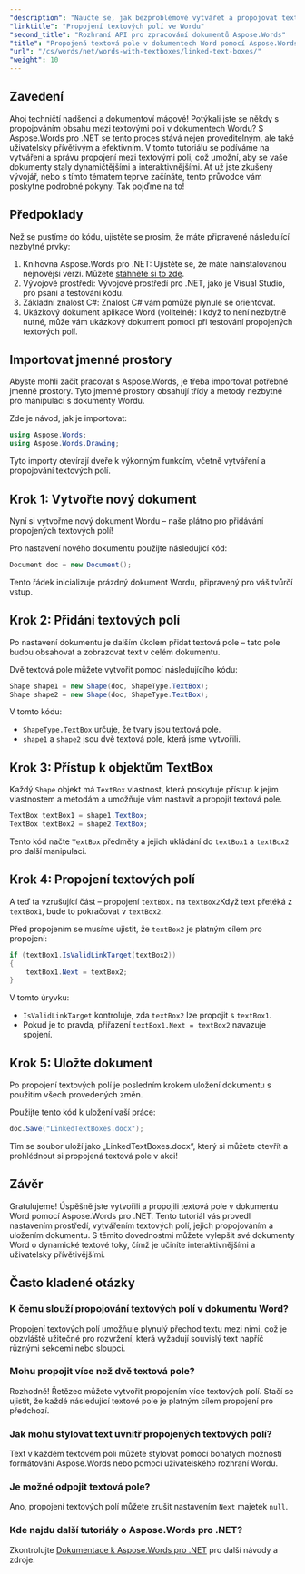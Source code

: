 ```yaml
---
"description": "Naučte se, jak bezproblémově vytvářet a propojovat textová pole v dokumentech Wordu pomocí Aspose.Words pro .NET. Postupujte podle našeho podrobného návodu pro snadný tok obsahu a profesionální výsledky."
"linktitle": "Propojení textových polí ve Wordu"
"second_title": "Rozhraní API pro zpracování dokumentů Aspose.Words"
"title": "Propojená textová pole v dokumentech Word pomocí Aspose.Words pro .NET"
"url": "/cs/words/net/words-with-textboxes/linked-text-boxes/"
"weight": 10
---
```


## Zavedení

Ahoj techničtí nadšenci a dokumentoví mágové! Potýkali jste se někdy s propojováním obsahu mezi textovými poli v dokumentech Wordu? S Aspose.Words pro .NET se tento proces stává nejen proveditelným, ale také uživatelsky přívětivým a efektivním. V tomto tutoriálu se podíváme na vytváření a správu propojení mezi textovými poli, což umožní, aby se vaše dokumenty staly dynamičtějšími a interaktivnějšími. Ať už jste zkušený vývojář, nebo s tímto tématem teprve začínáte, tento průvodce vám poskytne podrobné pokyny. Tak pojďme na to!

## Předpoklady

Než se pustíme do kódu, ujistěte se prosím, že máte připravené následující nezbytné prvky:

1. Knihovna Aspose.Words pro .NET: Ujistěte se, že máte nainstalovanou nejnovější verzi. Můžete [stáhněte si to zde](https://releases.aspose.com/words/net/).
2. Vývojové prostředí: Vývojové prostředí pro .NET, jako je Visual Studio, pro psaní a testování kódu.
3. Základní znalost C#: Znalost C# vám pomůže plynule se orientovat.
4. Ukázkový dokument aplikace Word (volitelné): I když to není nezbytně nutné, může vám ukázkový dokument pomoci při testování propojených textových polí.

## Importovat jmenné prostory

Abyste mohli začít pracovat s Aspose.Words, je třeba importovat potřebné jmenné prostory. Tyto jmenné prostory obsahují třídy a metody nezbytné pro manipulaci s dokumenty Wordu.

Zde je návod, jak je importovat:

```csharp
using Aspose.Words;
using Aspose.Words.Drawing;
```

Tyto importy otevírají dveře k výkonným funkcím, včetně vytváření a propojování textových polí.

## Krok 1: Vytvořte nový dokument

Nyní si vytvořme nový dokument Wordu – naše plátno pro přidávání propojených textových polí!

Pro nastavení nového dokumentu použijte následující kód:

```csharp
Document doc = new Document();
```

Tento řádek inicializuje prázdný dokument Wordu, připravený pro váš tvůrčí vstup.

## Krok 2: Přidání textových polí

Po nastavení dokumentu je dalším úkolem přidat textová pole – tato pole budou obsahovat a zobrazovat text v celém dokumentu.

Dvě textová pole můžete vytvořit pomocí následujícího kódu:

```csharp
Shape shape1 = new Shape(doc, ShapeType.TextBox);
Shape shape2 = new Shape(doc, ShapeType.TextBox);
```

V tomto kódu:
- `ShapeType.TextBox` určuje, že tvary jsou textová pole.
- `shape1` a `shape2` jsou dvě textová pole, která jsme vytvořili.

## Krok 3: Přístup k objektům TextBox

Každý `Shape` objekt má `TextBox` vlastnost, která poskytuje přístup k jejím vlastnostem a metodám a umožňuje vám nastavit a propojit textová pole.

```csharp
TextBox textBox1 = shape1.TextBox;
TextBox textBox2 = shape2.TextBox;
```

Tento kód načte `TextBox` předměty a jejich ukládání do `textBox1` a `textBox2` pro další manipulaci.

## Krok 4: Propojení textových polí

A teď ta vzrušující část – propojení `textBox1` na `textBox2`Když text přetéká z `textBox1`, bude to pokračovat v `textBox2`.

Před propojením se musíme ujistit, že `textBox2` je platným cílem pro propojení:

```csharp
if (textBox1.IsValidLinkTarget(textBox2))
{
    textBox1.Next = textBox2;
}
```

V tomto úryvku:
- `IsValidLinkTarget` kontroluje, zda `textBox2` lze propojit s `textBox1`.
- Pokud je to pravda, přiřazení `textBox1.Next = textBox2` navazuje spojení.

## Krok 5: Uložte dokument

Po propojení textových polí je posledním krokem uložení dokumentu s použitím všech provedených změn.

Použijte tento kód k uložení vaší práce:

```csharp
doc.Save("LinkedTextBoxes.docx");
```

Tím se soubor uloží jako „LinkedTextBoxes.docx“, který si můžete otevřít a prohlédnout si propojená textová pole v akci!

## Závěr

Gratulujeme! Úspěšně jste vytvořili a propojili textová pole v dokumentu Word pomocí Aspose.Words pro .NET. Tento tutoriál vás provedl nastavením prostředí, vytvářením textových polí, jejich propojováním a uložením dokumentu. S těmito dovednostmi můžete vylepšit své dokumenty Word o dynamické textové toky, čímž je učiníte interaktivnějšími a uživatelsky přívětivějšími.

## Často kladené otázky

### K čemu slouží propojování textových polí v dokumentu Word?  
Propojení textových polí umožňuje plynulý přechod textu mezi nimi, což je obzvláště užitečné pro rozvržení, která vyžadují souvislý text napříč různými sekcemi nebo sloupci.

### Mohu propojit více než dvě textová pole?  
Rozhodně! Řetězec můžete vytvořit propojením více textových polí. Stačí se ujistit, že každé následující textové pole je platným cílem propojení pro předchozí.

### Jak mohu stylovat text uvnitř propojených textových polí?  
Text v každém textovém poli můžete stylovat pomocí bohatých možností formátování Aspose.Words nebo pomocí uživatelského rozhraní Wordu.

### Je možné odpojit textová pole?  
Ano, propojení textových polí můžete zrušit nastavením `Next` majetek `null`.

### Kde najdu další tutoriály o Aspose.Words pro .NET?  
Zkontrolujte [Dokumentace k Aspose.Words pro .NET](https://reference.aspose.com/words/net/) pro další návody a zdroje.